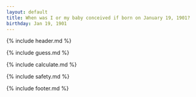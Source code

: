 ```yaml
---
layout: default
title: When was I or my baby conceived if born on January 19, 1901?
birthday: Jan 19, 1901
---
```


{% include header.md %}

{% include guess.md %}

{% include calculate.md %}

{% include safety.md %}

{% include footer.md %}



